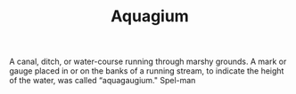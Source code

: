 ---
title: Aquagium
letter: A
permalink: "/definitions/bld-aquagium.html"
body: A canal, ditch, or water-course running through marshy grounds. A mark or gauge
  placed in or on the banks of a running stream, to indicate the height of the water,
  was called “aquagaugium." Spel-man
published_at: '2018-07-07'
source: Black's Law Dictionary 2nd Ed (1910)
layout: post
---